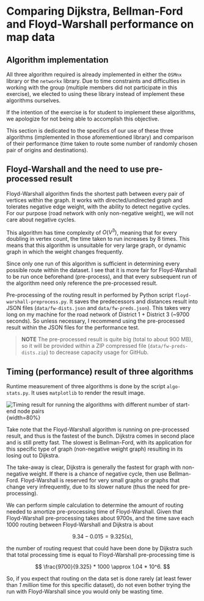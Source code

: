 # Comparing Dijkstra, Bellman-Ford and Floyd-Warshall performance on map data

## Algorithm implementation

All three algorithm required is already implemented in either the `OSMnx` library or the `networkx`
library. Due to time constraints and difficulties in working with the group (multiple members did
not participate in this exercise), we elected to using these library instead of implement these
algorithms ourselves.

If the intention of the exercise is for student to implement these algorithms, we apologize for not
being able to accomplish this objective.

This section is dedicated to the specifics of our use of these three algorithms (implemented in
those aforementioned library) and comparison of their performance (time taken to route some number
of randomly chosen pair of origins and destinations).

## Floyd-Warshall and the need to use pre-processed result

Floyd-Warshall algorithm finds the shortest path between every pair of vertices within the graph. It
works with directed/undirected graph and tolerates negative edge weight, with the ability to detect
negative cycles. For our purpose (road network with only non-negative weight), we will not care
about negative cycles.

This algorithm has time complexity of $O(V^3)$, meaning that for every doubling in vertex count, the
time taken to run increases by 8 times. This means that this algorithm is unsuitable for very large
graph, or dynamic graph in which the weight changes frequently.

Since only one run of this algorithm is sufficient in determining every possible route within the
dataset. I see that it is more fair for Floyd-Warshall to be run once beforehand (pre-process), and
that every subsequent run of the algorithm need only reference the pre-processed result.

Pre-processing of the routing result in performed by Python script `floyd-warshall-preprocess.py`.
It saves the predecessors and distances result into JSON files (`data/fw-dists.json` and
`data/fw-preds.json`). This takes very long on my machine for the road network of District 1 +
District 3 (~9700 seconds). So unless necessary, I recommend using the pre-processed result within
the JSON files for the performance test.

> **NOTE**
> The pre-processed result is quite big (total to about 900 MB), so it will be provided within a ZIP
> compressed file (`data/fw-preds-dists.zip`) to decrease capacity usage for GitHub.

## Timing (performance) result of three algorithms

Runtime measurement of three algorithms is done by the script `algo-stats.py`. It uses `matplotlib`
to render the result image.

![Timing result for running the algorithms with different number of start-end node
pairs](../perf-test/img/timing_result.svg){width=80%}

Take note that the Floyd-Warshall algorithm is running on pre-processed result, and thus is the
fastest of the bunch. Dijkstra comes in second place and is still pretty fast. The slowest is
Bellman-Ford, with its application for this specific type of graph (non-negative weight graph)
resulting in its losing out to Dijkstra.

The take-away is clear, Dijkstra is generally the fastest for graph with non-negative weight. If
there is a chance of negative cycle, then use Bellman-Ford. Floyd-Warshall is reserved for very
small graphs or graphs that change very infrequently, due to its slower nature (thus the need for
pre-processing).

We can perform simple calculation to determine the amount of routing needed to amortize
pre-processing time of Floyd-Warshall. Given that Floyd-Warshall pre-processing takes about 9700s,
and the time save each 1000 routing between Floyd-Warshall and Dijkstra is about 

$$
9.34 - 0.015 = 9.325(s),
$$

the number of routing request that could have been done by Dijkstra such that total processing time
is equal to Floyd-Warshall pre-processing time is

$$
\frac{9700}{9.325} * 1000 \approx 1.04 * 10^6.
$$

So, if you expect that routing on the data set is done rarely (at least fewer than _1 million_ time
for this specific dataset), do not even bother trying the run with Floyd-Warshall since you would
only be wasting time.

